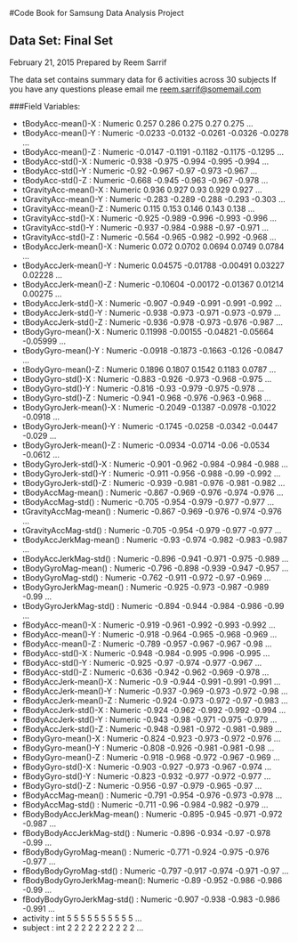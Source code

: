 #Code Book for Samsung Data Analysis Project

## Data Set: Final Set
February 21, 2015
Prepared by Reem Sarrif

The data set contains summary data for 6 activities across 30 subjects
If you have any questions please email me reem.sarrif@somemail.com

###Field Variables:
* tBodyAcc-mean()-X          : Numeric  0.257 0.286 0.275 0.27 0.275 ...
 * tBodyAcc-mean()-Y          : Numeric  -0.0233 -0.0132 -0.0261 -0.0326 -0.0278 ...
 * tBodyAcc-mean()-Z          : Numeric  -0.0147 -0.1191 -0.1182 -0.1175 -0.1295 ...
 * tBodyAcc-std()-X           : Numeric  -0.938 -0.975 -0.994 -0.995 -0.994 ...
 * tBodyAcc-std()-Y           : Numeric  -0.92 -0.967 -0.97 -0.973 -0.967 ...
 * tBodyAcc-std()-Z           : Numeric  -0.668 -0.945 -0.963 -0.967 -0.978 ...
 * tGravityAcc-mean()-X       : Numeric  0.936 0.927 0.93 0.929 0.927 ...
 * tGravityAcc-mean()-Y       : Numeric  -0.283 -0.289 -0.288 -0.293 -0.303 ...
 * tGravityAcc-mean()-Z       : Numeric  0.115 0.153 0.146 0.143 0.138 ...
 * tGravityAcc-std()-X        : Numeric  -0.925 -0.989 -0.996 -0.993 -0.996 ...
 * tGravityAcc-std()-Y        : Numeric  -0.937 -0.984 -0.988 -0.97 -0.971 ...
 * tGravityAcc-std()-Z        : Numeric  -0.564 -0.965 -0.982 -0.992 -0.968 ...
 * tBodyAccJerk-mean()-X      : Numeric  0.072 0.0702 0.0694 0.0749 0.0784 ...
 * tBodyAccJerk-mean()-Y      : Numeric  0.04575 -0.01788 -0.00491 0.03227 0.02228 ...
 * tBodyAccJerk-mean()-Z      : Numeric  -0.10604 -0.00172 -0.01367 0.01214 0.00275 ...
 * tBodyAccJerk-std()-X       : Numeric  -0.907 -0.949 -0.991 -0.991 -0.992 ...
 * tBodyAccJerk-std()-Y       : Numeric  -0.938 -0.973 -0.971 -0.973 -0.979 ...
 * tBodyAccJerk-std()-Z       : Numeric  -0.936 -0.978 -0.973 -0.976 -0.987 ...
 * tBodyGyro-mean()-X         : Numeric  0.11998 -0.00155 -0.04821 -0.05664 -0.05999 ...
 * tBodyGyro-mean()-Y         : Numeric  -0.0918 -0.1873 -0.1663 -0.126 -0.0847 ...
 * tBodyGyro-mean()-Z         : Numeric  0.1896 0.1807 0.1542 0.1183 0.0787 ...
 * tBodyGyro-std()-X          : Numeric  -0.883 -0.926 -0.973 -0.968 -0.975 ...
 * tBodyGyro-std()-Y          : Numeric  -0.816 -0.93 -0.979 -0.975 -0.978 ...
 * tBodyGyro-std()-Z          : Numeric  -0.941 -0.968 -0.976 -0.963 -0.968 ...
 * tBodyGyroJerk-mean()-X     : Numeric  -0.2049 -0.1387 -0.0978 -0.1022 -0.0918 ...
 * tBodyGyroJerk-mean()-Y     : Numeric  -0.1745 -0.0258 -0.0342 -0.0447 -0.029 ...
 * tBodyGyroJerk-mean()-Z     : Numeric  -0.0934 -0.0714 -0.06 -0.0534 -0.0612 ...
 * tBodyGyroJerk-std()-X      : Numeric  -0.901 -0.962 -0.984 -0.984 -0.988 ...
 * tBodyGyroJerk-std()-Y      : Numeric  -0.911 -0.956 -0.988 -0.99 -0.992 ...
 * tBodyGyroJerk-std()-Z      : Numeric  -0.939 -0.981 -0.976 -0.981 -0.982 ...
 * tBodyAccMag-mean()         : Numeric  -0.867 -0.969 -0.976 -0.974 -0.976 ...
 * tBodyAccMag-std()          : Numeric  -0.705 -0.954 -0.979 -0.977 -0.977 ...
 * tGravityAccMag-mean()      : Numeric  -0.867 -0.969 -0.976 -0.974 -0.976 ...
 * tGravityAccMag-std()       : Numeric  -0.705 -0.954 -0.979 -0.977 -0.977 ...
 * tBodyAccJerkMag-mean()     : Numeric  -0.93 -0.974 -0.982 -0.983 -0.987 ...
 * tBodyAccJerkMag-std()      : Numeric  -0.896 -0.941 -0.971 -0.975 -0.989 ...
 * tBodyGyroMag-mean()        : Numeric  -0.796 -0.898 -0.939 -0.947 -0.957 ...
 * tBodyGyroMag-std()         : Numeric  -0.762 -0.911 -0.972 -0.97 -0.969 ...
 * tBodyGyroJerkMag-mean()    : Numeric  -0.925 -0.973 -0.987 -0.989 -0.99 ...
 * tBodyGyroJerkMag-std()     : Numeric  -0.894 -0.944 -0.984 -0.986 -0.99 ...
 * fBodyAcc-mean()-X          : Numeric  -0.919 -0.961 -0.992 -0.993 -0.992 ...
 * fBodyAcc-mean()-Y          : Numeric  -0.918 -0.964 -0.965 -0.968 -0.969 ...
 * fBodyAcc-mean()-Z          : Numeric  -0.789 -0.957 -0.967 -0.967 -0.98 ...
 * fBodyAcc-std()-X           : Numeric  -0.948 -0.984 -0.995 -0.996 -0.995 ...
 * fBodyAcc-std()-Y           : Numeric  -0.925 -0.97 -0.974 -0.977 -0.967 ...
 * fBodyAcc-std()-Z           : Numeric  -0.636 -0.942 -0.962 -0.969 -0.978 ...
 * fBodyAccJerk-mean()-X      : Numeric  -0.9 -0.944 -0.991 -0.991 -0.991 ...
 * fBodyAccJerk-mean()-Y      : Numeric  -0.937 -0.969 -0.973 -0.972 -0.98 ...
 * fBodyAccJerk-mean()-Z      : Numeric  -0.924 -0.973 -0.972 -0.97 -0.983 ...
 * fBodyAccJerk-std()-X       : Numeric  -0.924 -0.962 -0.992 -0.992 -0.994 ...
 * fBodyAccJerk-std()-Y       : Numeric  -0.943 -0.98 -0.971 -0.975 -0.979 ...
 * fBodyAccJerk-std()-Z       : Numeric  -0.948 -0.981 -0.972 -0.981 -0.989 ...
 * fBodyGyro-mean()-X         : Numeric  -0.824 -0.923 -0.973 -0.972 -0.976 ...
 * fBodyGyro-mean()-Y         : Numeric  -0.808 -0.926 -0.981 -0.981 -0.98 ...
 * fBodyGyro-mean()-Z         : Numeric  -0.918 -0.968 -0.972 -0.967 -0.969 ...
 * fBodyGyro-std()-X          : Numeric  -0.903 -0.927 -0.973 -0.967 -0.974 ...
 * fBodyGyro-std()-Y          : Numeric  -0.823 -0.932 -0.977 -0.972 -0.977 ...
 * fBodyGyro-std()-Z          : Numeric  -0.956 -0.97 -0.979 -0.965 -0.97 ...
 * fBodyAccMag-mean()         : Numeric  -0.791 -0.954 -0.976 -0.973 -0.978 ...
 * fBodyAccMag-std()          : Numeric  -0.711 -0.96 -0.984 -0.982 -0.979 ...
 * fBodyBodyAccJerkMag-mean() : Numeric  -0.895 -0.945 -0.971 -0.972 -0.987 ...
 * fBodyBodyAccJerkMag-std()  : Numeric  -0.896 -0.934 -0.97 -0.978 -0.99 ...
 * fBodyBodyGyroMag-mean()    : Numeric  -0.771 -0.924 -0.975 -0.976 -0.977 ...
 * fBodyBodyGyroMag-std()     : Numeric  -0.797 -0.917 -0.974 -0.971 -0.97 ...
 * fBodyBodyGyroJerkMag-mean(): Numeric  -0.89 -0.952 -0.986 -0.986 -0.99 ...
 * fBodyBodyGyroJerkMag-std() : Numeric  -0.907 -0.938 -0.983 -0.986 -0.991 ...
 * activity                   : int  5 5 5 5 5 5 5 5 5 5 ...
 * subject                    : int  2 2 2 2 2 2 2 2 2 2 ...